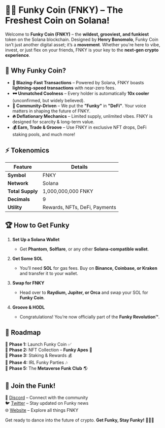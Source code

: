 # 🕺💎 **Funky Coin (FNKY) – The Freshest Coin on Solana!**  

Welcome to **Funky Coin (FNKY)** – the **wildest, grooviest, and funkiest** token on the Solana blockchain. Designed by **Henry Bonomolo**, Funky Coin isn’t just another digital asset; it’s a **movement**. Whether you're here to vibe, invest, or just flex on your friends, FNKY is your key to the **next-gen crypto experience**.  

## 🎷 Why Funky Coin?  

- **🚀 Blazing-Fast Transactions** – Powered by Solana, FNKY boasts **lightning-speed transactions** with near-zero fees.  
- **🕶️ Unmatched Coolness** – Every holder is automatically **10x cooler** (unconfirmed, but widely believed).  
- **🎤 Community-Driven** – We put the **"Funky"** in **"DeFi"**. Your voice matters in shaping the future of FNKY.  
- **🔥 Deflationary Mechanics** – Limited supply, unlimited vibes. FNKY is designed for scarcity & long-term value.  
- **💰 Earn, Trade & Groove** – Use FNKY in exclusive NFT drops, DeFi staking pools, and much more!  

## ⚡️ Tokenomics  

| Feature      | Details |
|-------------|---------|
| **Symbol**  | FNKY    |
| **Network** | Solana  |
| **Total Supply** | 1,000,000,000 FNKY |
| **Decimals** | 9      |
| **Utility** | Rewards, NFTs, DeFi, Payments |

## 🏆 How to Get Funky  

1. **Set Up a Solana Wallet**  
   - Get **Phantom**, **Solflare**, or any other **Solana-compatible wallet**.  
   
2. **Get Some SOL**  
   - You’ll need **SOL** for gas fees. Buy on **Binance, Coinbase, or Kraken** and transfer it to your wallet.  

3. **Swap for FNKY**  
   - Head over to **Raydium, Jupiter, or Orca** and swap your SOL for **Funky Coin**.  

4. **Groove & HODL**  
   - Congratulations! You’re now officially part of the **Funky Revolution™**.  

## 🎸 Roadmap  

🔹 **Phase 1:** Launch Funky Coin ✅  
🔹 **Phase 2:** NFT Collection – **Funky Apes** 🦍  
🔹 **Phase 3:** Staking & Rewards 💰  
🔹 **Phase 4:** IRL Funky Parties 🎶  
🔹 **Phase 5:** The **Metaverse Funk Club** 🌎  

## 📢 Join the Funk!  

💬 [Discord](#) – Connect with the community  
🐦 [Twitter](#) – Stay updated on Funky news  
🌐 [Website](#) – Explore all things FNKY  

Get ready to dance into the future of crypto. **Get Funky, Stay Funky!** 🚀🕺💎